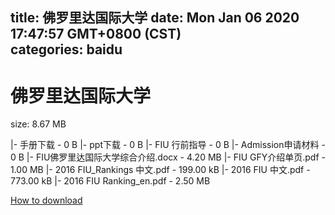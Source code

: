 
title: 佛罗里达国际大学
date: Mon Jan 06 2020 17:47:57 GMT+0800 (CST)    
categories: baidu
---

# 佛罗里达国际大学
size: 8.67 MB
 
 
|- 手册下载 - 0 B
|- ppt下载 - 0 B
|- FIU 行前指导 - 0 B
|- Admission申请材料 - 0 B
|- FIU佛罗里达国际大学综合介绍.docx - 4.20 MB
|- FIU GFY介绍单页.pdf - 1.00 MB
|- 2016 FIU_Rankings 中文.pdf - 199.00 kB
|- 2016 FIU 中文.pdf - 773.00 kB
|- 2016 FIU Ranking_en.pdf - 2.50 MB

[How to download](https://bpcam.bemobtrk.com/go/2ceec3aa-1ca2-46d6-b9ff-aaa5c184517c?jno=4804)